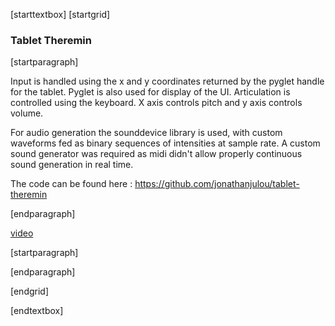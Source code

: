[starttextbox]
[startgrid]
### Tablet Theremin
[startparagraph]

Input is handled using the x and y coordinates returned by the pyglet handle for the tablet. Pyglet is also used for display of the UI. Articulation is controlled using the keyboard. X axis controls pitch and y axis controls volume.


For audio generation the sounddevice library is used, with custom waveforms fed as binary sequences of intensities at sample rate. A custom sound generator was required as midi didn't allow properly continuous sound generation in real time.


The code can be found here : <a href=https://github.com/jonathanjulou/tablet-theremin>https://github.com/jonathanjulou/tablet-theremin</a>


[endparagraph]

[video](images/projects/ThereminTablet/outablette.mp4)


[startparagraph]







[endparagraph]

[endgrid]

[endtextbox]
